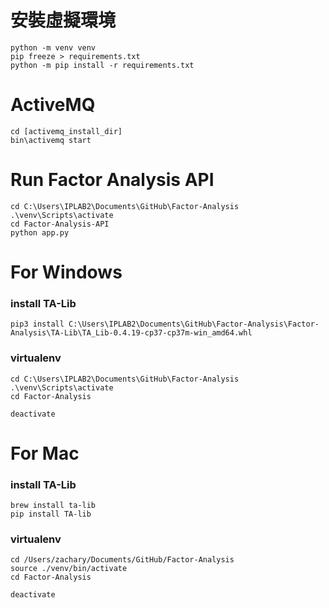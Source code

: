 # 安裝虛擬環境
```
python -m venv venv
pip freeze > requirements.txt
python -m pip install -r requirements.txt
```

# ActiveMQ
```
cd [activemq_install_dir]
bin\activemq start
```

# Run Factor Analysis API
```
cd C:\Users\IPLAB2\Documents\GitHub\Factor-Analysis
.\venv\Scripts\activate
cd Factor-Analysis-API
python app.py
```

# For Windows
### install TA-Lib
```
pip3 install C:\Users\IPLAB2\Documents\GitHub\Factor-Analysis\Factor-Analysis\TA-Lib\TA_Lib-0.4.19-cp37-cp37m-win_amd64.whl
```
### virtualenv
```
cd C:\Users\IPLAB2\Documents\GitHub\Factor-Analysis
.\venv\Scripts\activate
cd Factor-Analysis

deactivate
```

# For Mac
### install TA-Lib
```
brew install ta-lib
pip install TA-lib
```
### virtualenv
```
cd /Users/zachary/Documents/GitHub/Factor-Analysis
source ./venv/bin/activate
cd Factor-Analysis

deactivate
```
